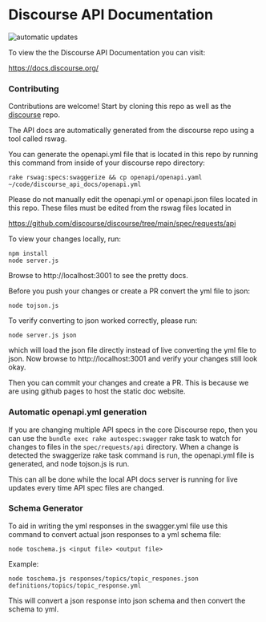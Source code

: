 # Discourse API Documentation

![automatic updates](https://github.com/discourse/discourse_api_docs/actions/workflows/update_docs.yml/badge.svg)

To view the the Discourse API Documentation you can visit:

  https://docs.discourse.org/

### Contributing

Contributions are welcome! Start by cloning this repo as well as the
[discourse](https://github.com/discourse/discourse) repo.


The API docs are automatically generated from the discourse repo using a tool
called rswag.

You can generate the openapi.yml file that is located in this repo by running
this command from inside of your discourse repo directory:


```
rake rswag:specs:swaggerize && cp openapi/openapi.yaml ~/code/discourse_api_docs/openapi.yml
```

Please do not manually edit the openapi.yml or openapi.json files located in
this repo. These files must be edited from the rswag files located in

https://github.com/discourse/discourse/tree/main/spec/requests/api

To view your changes locally, run:

```
npm install
node server.js
```

Browse to http://localhost:3001 to see the pretty docs.

Before you push your changes or create a PR convert the yml file to json:

```
node tojson.js
```

To verify converting to json worked correctly, please run:

```
node server.js json
```

which will load the json file directly instead of live converting the yml file
to json. Now browse to http://localhost:3001 and verify your changes still look
okay.

Then you can commit your changes and create a PR. This is because we are using
github pages to host the static doc website.

### Automatic openapi.yml generation

If you are changing multiple API specs in the core Discourse repo, then you can use the `bundle exec rake autospec:swagger` rake task to watch for changes to files in the `spec/requests/api` directory. When a change is detected the swaggerize rake task command is run, the openapi.yml file is generated, and node tojson.js is run.

This can all be done while the local API docs server is running for live updates every time API spec files are changed.

### Schema Generator

To aid in writing the yml responses in the swagger.yml file use this command to
convert actual json responses to a yml schema file:

```
node toschema.js <input file> <output file>
```

Example:

```
node toschema.js responses/topics/topic_respones.json definitions/topics/topic_response.yml
```

This will convert a json response into json schema and then convert the schema
to yml.

